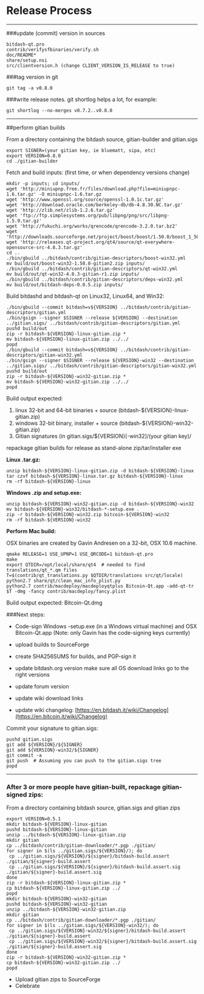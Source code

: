 Release Process
====================

* * *

###update (commit) version in sources


	bitdash-qt.pro
	contrib/verifysfbinaries/verify.sh
	doc/README*
	share/setup.nsi
	src/clientversion.h (change CLIENT_VERSION_IS_RELEASE to true)

###tag version in git

	git tag -a v0.8.0

###write release notes. git shortlog helps a lot, for example:

	git shortlog --no-merges v0.7.2..v0.8.0

* * *

##perform gitian builds

 From a directory containing the bitdash source, gitian-builder and gitian.sigs
  
	export SIGNER=(your gitian key, ie bluematt, sipa, etc)
	export VERSION=0.8.0
	cd ./gitian-builder

 Fetch and build inputs: (first time, or when dependency versions change)

	mkdir -p inputs; cd inputs/
	wget 'http://miniupnp.free.fr/files/download.php?file=miniupnpc-1.6.tar.gz' -O miniupnpc-1.6.tar.gz
	wget 'http://www.openssl.org/source/openssl-1.0.1c.tar.gz'
	wget 'http://download.oracle.com/berkeley-db/db-4.8.30.NC.tar.gz'
	wget 'http://zlib.net/zlib-1.2.6.tar.gz'
	wget 'ftp://ftp.simplesystems.org/pub/libpng/png/src/libpng-1.5.9.tar.gz'
	wget 'http://fukuchi.org/works/qrencode/qrencode-3.2.0.tar.bz2'
	wget 'http://downloads.sourceforge.net/project/boost/boost/1.50.0/boost_1_50_0.tar.bz2'
	wget 'http://releases.qt-project.org/qt4/source/qt-everywhere-opensource-src-4.8.3.tar.gz'
	cd ..
	./bin/gbuild ../bitdash/contrib/gitian-descriptors/boost-win32.yml
	mv build/out/boost-win32-1.50.0-gitian2.zip inputs/
	./bin/gbuild ../bitdash/contrib/gitian-descriptors/qt-win32.yml
	mv build/out/qt-win32-4.8.3-gitian-r1.zip inputs/
	./bin/gbuild ../bitdash/contrib/gitian-descriptors/deps-win32.yml
	mv build/out/bitdash-deps-0.0.5.zip inputs/

 Build bitdashd and bitdash-qt on Linux32, Linux64, and Win32:
  
	./bin/gbuild --commit bitdash=v${VERSION} ../bitdash/contrib/gitian-descriptors/gitian.yml
	./bin/gsign --signer $SIGNER --release ${VERSION} --destination ../gitian.sigs/ ../bitdash/contrib/gitian-descriptors/gitian.yml
	pushd build/out
	zip -r bitdash-${VERSION}-linux-gitian.zip *
	mv bitdash-${VERSION}-linux-gitian.zip ../../
	popd
	./bin/gbuild --commit bitdash=v${VERSION} ../bitdash/contrib/gitian-descriptors/gitian-win32.yml
	./bin/gsign --signer $SIGNER --release ${VERSION}-win32 --destination ../gitian.sigs/ ../bitdash/contrib/gitian-descriptors/gitian-win32.yml
	pushd build/out
	zip -r bitdash-${VERSION}-win32-gitian.zip *
	mv bitdash-${VERSION}-win32-gitian.zip ../../
	popd

  Build output expected:

  1. linux 32-bit and 64-bit binaries + source (bitdash-${VERSION}-linux-gitian.zip)
  2. windows 32-bit binary, installer + source (bitdash-${VERSION}-win32-gitian.zip)
  3. Gitian signatures (in gitian.sigs/${VERSION}[-win32]/(your gitian key)/

repackage gitian builds for release as stand-alone zip/tar/installer exe

**Linux .tar.gz:**

	unzip bitdash-${VERSION}-linux-gitian.zip -d bitdash-${VERSION}-linux
	tar czvf bitdash-${VERSION}-linux.tar.gz bitdash-${VERSION}-linux
	rm -rf bitdash-${VERSION}-linux

**Windows .zip and setup.exe:**

	unzip bitdash-${VERSION}-win32-gitian.zip -d bitdash-${VERSION}-win32
	mv bitdash-${VERSION}-win32/bitdash-*-setup.exe .
	zip -r bitdash-${VERSION}-win32.zip bitcoin-${VERSION}-win32
	rm -rf bitdash-${VERSION}-win32

**Perform Mac build:**

  OSX binaries are created by Gavin Andresen on a 32-bit, OSX 10.6 machine.

	qmake RELEASE=1 USE_UPNP=1 USE_QRCODE=1 bitdash-qt.pro
	make
	export QTDIR=/opt/local/share/qt4  # needed to find translations/qt_*.qm files
	T=$(contrib/qt_translations.py $QTDIR/translations src/qt/locale)
	python2.7 share/qt/clean_mac_info_plist.py
	python2.7 contrib/macdeploy/macdeployqtplus Bitcoin-Qt.app -add-qt-tr $T -dmg -fancy contrib/macdeploy/fancy.plist

 Build output expected: Bitcoin-Qt.dmg

###Next steps:

* Code-sign Windows -setup.exe (in a Windows virtual machine) and
  OSX Bitcoin-Qt.app (Note: only Gavin has the code-signing keys currently)

* upload builds to SourceForge

* create SHA256SUMS for builds, and PGP-sign it

* update bitdash.org version
  make sure all OS download links go to the right versions

* update forum version

* update wiki download links

* update wiki changelog: [https://en.bitdash.it/wiki/Changelog](https://en.bitcoin.it/wiki/Changelog)

Commit your signature to gitian.sigs:

	pushd gitian.sigs
	git add ${VERSION}/${SIGNER}
	git add ${VERSION}-win32/${SIGNER}
	git commit -a
	git push  # Assuming you can push to the gitian.sigs tree
	popd

-------------------------------------------------------------------------

### After 3 or more people have gitian-built, repackage gitian-signed zips:

From a directory containing bitdash source, gitian.sigs and gitian zips

	export VERSION=0.5.1
	mkdir bitdash-${VERSION}-linux-gitian
	pushd bitdash-${VERSION}-linux-gitian
	unzip ../bitdash-${VERSION}-linux-gitian.zip
	mkdir gitian
	cp ../bitdash/contrib/gitian-downloader/*.pgp ./gitian/
	for signer in $(ls ../gitian.sigs/${VERSION}/); do
	 cp ../gitian.sigs/${VERSION}/${signer}/bitdash-build.assert ./gitian/${signer}-build.assert
	 cp ../gitian.sigs/${VERSION}/${signer}/bitdash-build.assert.sig ./gitian/${signer}-build.assert.sig
	done
	zip -r bitdash-${VERSION}-linux-gitian.zip *
	cp bitdash-${VERSION}-linux-gitian.zip ../
	popd
	mkdir bitdash-${VERSION}-win32-gitian
	pushd bitdash-${VERSION}-win32-gitian
	unzip ../bitdash-${VERSION}-win32-gitian.zip
	mkdir gitian
	cp ../bitdash/contrib/gitian-downloader/*.pgp ./gitian/
	for signer in $(ls ../gitian.sigs/${VERSION}-win32/); do
	 cp ../gitian.sigs/${VERSION}-win32/${signer}/bitdash-build.assert ./gitian/${signer}-build.assert
	 cp ../gitian.sigs/${VERSION}-win32/${signer}/bitdash-build.assert.sig ./gitian/${signer}-build.assert.sig
	done
	zip -r bitdash-${VERSION}-win32-gitian.zip *
	cp bitdash-${VERSION}-win32-gitian.zip ../
	popd

- Upload gitian zips to SourceForge
- Celebrate 
